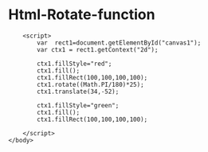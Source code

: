 # Html-Rotate-function
<html>
    <title></title>
    <body>
        <canvas id ="canvas1" height="2000" width="2000">
        </canvas>
       
        
        <script>
            var  rect1=document.getElementById("canvas1");
            var ctx1 = rect1.getContext("2d");
            
            ctx1.fillStyle="red";
            ctx1.fill();
            ctx1.fillRect(100,100,100,100);
            ctx1.rotate((Math.PI/180)*25);
            ctx1.translate(34,-52);
            
            ctx1.fillStyle="green";
            ctx1.fill();
            ctx1.fillRect(100,100,100,100);
            
        </script>
    </body>
</html>    
